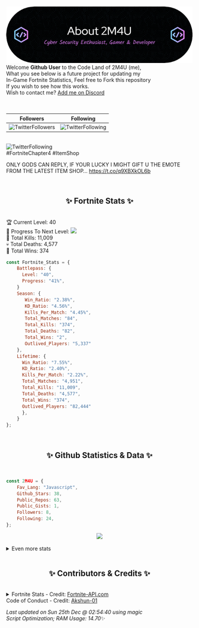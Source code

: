 
  ![Header](./src/github-banner.png)
  <br>
  Welcome **Github User** to the Code Land of 2M4U (me),<br>
  What you see below is a future project for updating my<br>
  In-Game Fortnite Statistics, Feel free to Fork this repository<br>
  If you wish to see how this works.
  <br>
  Wish to contact me? [Add me on Discord](https://tinyurl.com/addmeondiscord)
  <br><br>
  <br>
  
  | Followers  | Following |
  | ---------- |:---------:|
  | ![TwitterFollowers](https://img.shields.io/badge/Twitter%20Followers-85-blue)  | ![TwitterFollowing](https://img.shields.io/badge/Twitter%20Following-286-blue)  |


  <br>![TwitterFollowing](https://img.shields.io/badge/Latest%20Tweet--blue)<br>
  #FortniteChapter4 #ItemShop

ONLY GODS CAN REPLY, IF YOUR LUCKY I MIGHT GIFT U THE EMOTE FROM THE LATEST ITEM SHOP… https://t.co/q9XBXkOL6b
   
  <br><h2 align="center"> ✨ Fortnite Stats ✨</h2><br>
  🏆 Current Level: 40<br>
  🎉 Progress To Next Level: ![](https://geps.dev/progress/41)<br>
  🎯 Total Kills: 11,009<br>
  💀 Total Deaths: 4,577<br>
  👑 Total Wins: 374<br>

```js
const Fortnite_Stats = {
    Battlepass: {
      Level: "40",
      Progress: "41%",    
    }
    Season: { 
       Win_Ratio: "2.38%",
       KD_Ratio: "4.56%",
       Kills_Per_Match: "4.45%",
       Total_Matches: "84",
       Total_Kills: "374",
       Total_Deaths: "82",
       Total_Wins: "2",
       Outlived_Players: "5,337"
    },
    Lifetime: {
      Win_Ratio: "7.55%",
      KD_Ratio: "2.40%",
      Kills_Per_Match: "2.22%",
      Total_Matches: "4,951",
      Total_Kills: "11,009",
      Total_Deaths: "4,577",
      Total_Wins: "374",
      Outlived_Players: "82,444"
      },
    }
}; 
```


<br><h2 align="center"> ✨ Github Statistics & Data ✨</h2><br>

```js
const 2M4U = {
    Fav_Lang: "Javascript",
    Github_Stars: 38,
    Public_Repos: 63,
    Public_Gists: 1,
    Followers: 8,
    Following: 24,
}; 
```

<p align="center">
<img src="https://github-readme-streak-stats.herokuapp.com/?user=2M4U&theme=tokyonight">
</p>
<details>
  <summary>
      Even more stats
  </summary>
  <p align="center">
    <img src="https://github-profile-trophy.vercel.app/?username=2M4U&theme=dracula">
    <img src="https://github-readme-stats.vercel.app/api?username=2M4U&theme=tokyonight&count_private=true&show_icons=true&include_all_commits=true">
  </p>
</details>
<br><h2 align="center"> ✨ Contributors & Credits ✨</h2><br>
<details>
  <summary>
      Fortnite Stats - Credit: <a href="https://fortnite-api.com/?utm_source=github.com/2M4U/2M4U">Fortnite-API.com</a><br>
      Code of Conduct - Credit: <a href="https://github.com/Akshun-01">Akshun-01</a>
  </summary>
</details>

<!-- Last updated on Sun Dec 25 2022 02:54:40 GMT+0000 (Coordinated Universal Time) ;-;-->
<i>Last updated on  Sun 25th Dec @ 02:54:40 using magic<br>
Script Optimization; RAM Usage: 14.70</i>✨
